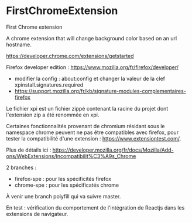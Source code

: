 # FirstChromeExtension
First Chrome extension

A chrome extension that will change background color based on an url hostname.

https://developer.chrome.com/extensions/getstarted

Firefox developer edition :
https://www.mozilla.org/fr/firefox/developer/
* modifier la config : about:config et changer la valeur de la clef xpinstall.signatures.required
* https://support.mozilla.org/fr/kb/signature-modules-complementaires-firefox

Le fichier xpi est un fichier zippé contenant la racine du projet dont l'extension zip a été renommée en xpi.

Certaines fonctionnalités provenant de chromium résidant sous le namespace chrome peuvent ne pas être compatibles avec firefox, pour tester la compatibilité d'une extension : https://www.extensiontest.com/.

Plus de détails ici : https://developer.mozilla.org/fr/docs/Mozilla/Add-ons/WebExtensions/Incompatibilit%C3%A9s_Chrome

2 branches :
* firefox-spe : pour les spécificités firefox
* chrome-spe : pour les spécificatés chrome

À venir une branch polyfill qui va suivre master.

En test : vérification du comportement de l'intégration de Reactjs dans les extensions de navigateur.
